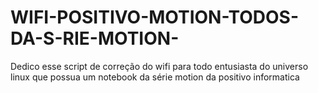 # WIFI-POSITIVO-MOTION-TODOS-DA-S-RIE-MOTION-
Dedico esse script de correção do wifi para todo entusiasta do universo linux que possua um notebook da série motion da positivo informatica
